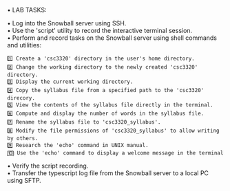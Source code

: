 • LAB TASKS:

  • Log into the Snowball server using SSH. <br/>
  • Use the 'script' utility to record the interactive terminal session. <br/>
  • Perform and record tasks on the Snowball server using shell commands and utilities: <br/>
  
    1️⃣ Create a 'csc3320' directory in the user's home directory.
    2️⃣ Change the working directory to the newly created 'csc3320' directory.
    3️⃣ Display the current working directory.
    4️⃣ Copy the syllabus file from a specified path to the 'csc3320' direcory.
    5️⃣ View the contents of the syllabus file directly in the terminal.
    6️⃣ Compute and display the number of words in the syllabus file.
    7️⃣ Rename the syllabus file to 'csc3320_syllabus'.
    8️⃣ Modify the file permissions of 'csc3320_syllabus' to allow writing by others.
    9️⃣ Research the 'echo' command in UNIX manual.
    🔟 Use the 'echo' command to display a welcome message in the terminal

  • Verify the script recording. <br/> 
  • Transfer the typescript log file from the Snowball server to a local PC using SFTP. <br/>
  
    
